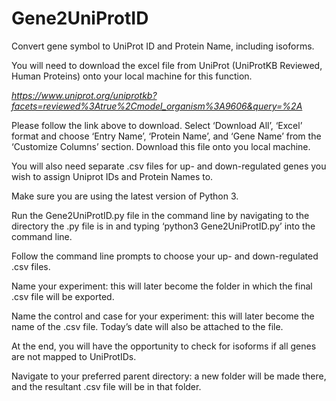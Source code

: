 # Gene2UniProtID
Convert gene symbol to UniProt ID and Protein Name, including isoforms.

You will need to download the excel file from UniProt (UniProtKB Reviewed, Human Proteins) onto your local machine for this function. 

*https://www.uniprot.org/uniprotkb?facets=reviewed%3Atrue%2Cmodel_organism%3A9606&query=%2A*

Please follow the link above to download. Select ‘Download All’, ‘Excel’ format and choose ‘Entry Name’, ‘Protein Name’, and ‘Gene Name’ from the ‘Customize Columns’ section. Download this file onto you local machine.

You will also need separate .csv files for up- and down-regulated genes you wish to assign Uniprot IDs and Protein Names to.

Make sure you are using the latest version of Python 3.

Run the Gene2UniProtID.py file in the command line by navigating to the directory the .py file is in and typing ‘python3 Gene2UniProtID.py’ into the command line.

Follow the command line prompts to choose your up- and down-regulated .csv files. 

Name your experiment: this will later become the folder in which the final .csv file will be exported.

Name the control and case for your experiment: this will later become the name of the .csv file. Today’s date will also be attached to the file.

At the end, you will have the opportunity to check for isoforms if all genes are not mapped to UniProtIDs.

Navigate to your preferred parent directory: a new folder will be made there, and the resultant .csv file will be in that folder.
